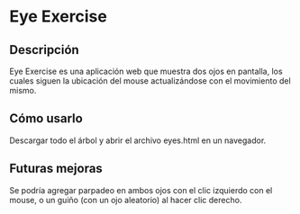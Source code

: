 # Eye Exercise
## Descripción
Eye Exercise es una aplicación web que muestra dos ojos en pantalla, los cuales siguen la ubicación del mouse actualizándose con el movimiento del mismo.
## Cómo usarlo
Descargar todo el árbol y abrir el archivo eyes.html en un navegador.
## Futuras mejoras
Se podría agregar parpadeo en ambos ojos con el clic izquierdo con el mouse, o un guiño (con un ojo aleatorio) al hacer clic derecho. 

